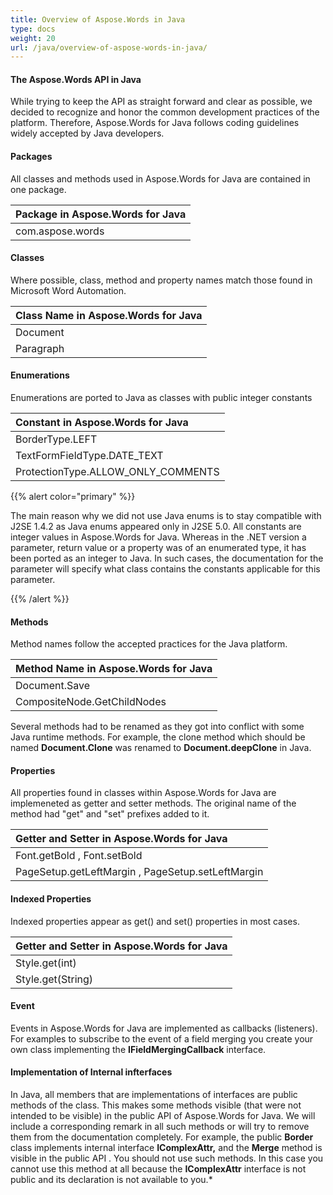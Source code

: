 ```yaml
---
title: Overview of Aspose.Words in Java
type: docs
weight: 20
url: /java/overview-of-aspose-words-in-java/
---
```


#### **The Aspose.Words API in Java**

While trying to keep the API as straight forward and clear as possible, we decided to recognize and honor the common development practices of the platform. Therefore, Aspose.Words for Java follows coding guidelines widely accepted by Java developers. 

#### **Packages**

All classes and methods used in Aspose.Words for Java are contained in one package.

|**Package in Aspose.Words for Java** |
| :- |
|com.aspose.words |

#### **Classes**

Where possible, class, method and property names match those found in Microsoft Word Automation.

|**Class Name in Aspose.Words for Java** |
| :- |
|Document |
|Paragraph |

#### **Enumerations**

Enumerations are ported to Java as classes with public integer constants

|**Constant in Aspose.Words for Java** |
| :- |
|BorderType.LEFT |
|TextFormFieldType.DATE_TEXT |
|ProtectionType.ALLOW_ONLY_COMMENTS |
{{% alert color="primary" %}} 

The main reason why we did not use Java enums is to stay compatible with J2SE 1.4.2 as Java enums appeared only in J2SE 5.0. All constants are integer values in Aspose.Words for Java. Whereas in the .NET version a parameter, return value or a property was of an enumerated type, it has been ported as an integer to Java. In such cases, the documentation for the parameter will specify what class contains the constants applicable for this parameter. 

{{% /alert %}} 

#### **Methods**

Method names follow the accepted practices for the Java platform.

|**Method Name in Aspose.Words for Java** |
| :- |
|Document.Save |
|CompositeNode.GetChildNodes |
Several methods had to be renamed as they got into conflict with some Java runtime methods. For example, the clone method which should be named **Document.Clone** was renamed to **Document.deepClone** in Java.

#### **Properties**

All properties found in classes within Aspose.Words for Java are implemeneted as getter and setter methods. The original name of the method had "get" and "set" prefixes added to it.

|**Getter and Setter in Aspose.Words for Java** |
| :- |
|Font.getBold , Font.setBold |
|PageSetup.getLeftMargin , PageSetup.setLeftMargin |

#### **Indexed Properties**

Indexed properties appear as get() and set() properties in most cases.

|**Getter and Setter in Aspose.Words for Java** |
| :- |
|Style.get(int) |
|Style.get(String) |

#### **Event**

Events in Aspose.Words for Java are implemented as callbacks (listeners). For examples to subscribe to the event of a field merging you create your own class implementing the **IFieldMergingCallback** interface.

#### **Implementation of Internal infterfaces**

In Java, all members that are implementations of interfaces are public methods of the class. This makes some methods visible (that were not intended to be visible) in the public API of Aspose.Words for Java. We will include a corresponding remark in all such methods or will try to remove them from the documentation completely. For example, the public **Border** class implements internal interface **IComplexAttr,** and the **Merge** method is visible in the public API . You should not use such methods. In this case you cannot use this method at all because the **IComplexAttr** interface is not public and its declaration is not available to you.* 
